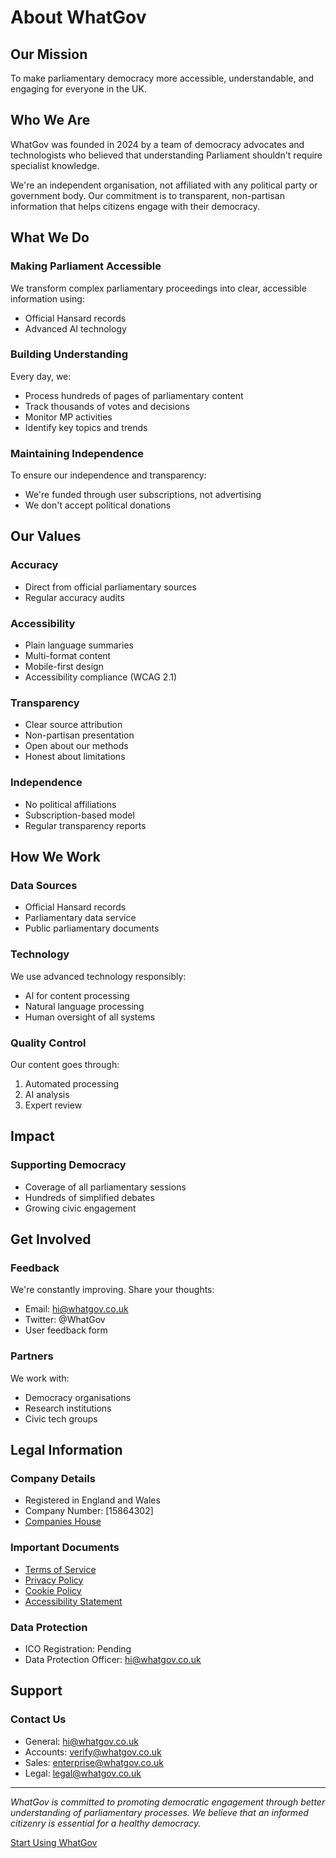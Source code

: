 # About WhatGov

## Our Mission
To make parliamentary democracy more accessible, understandable, and engaging for everyone in the UK.

## Who We Are

WhatGov was founded in 2024 by a team of democracy advocates and technologists who believed that understanding Parliament shouldn't require specialist knowledge.

We're an independent organisation, not affiliated with any political party or government body. Our commitment is to transparent, non-partisan information that helps citizens engage with their democracy.

## What We Do

### Making Parliament Accessible
We transform complex parliamentary proceedings into clear, accessible information using:
- Official Hansard records
- Advanced AI technology

### Building Understanding
Every day, we:
- Process hundreds of pages of parliamentary content
- Track thousands of votes and decisions
- Monitor MP activities
- Identify key topics and trends

### Maintaining Independence
To ensure our independence and transparency:
- We're funded through user subscriptions, not advertising
- We don't accept political donations

## Our Values

### Accuracy
- Direct from official parliamentary sources
- Regular accuracy audits

### Accessibility
- Plain language summaries
- Multi-format content
- Mobile-first design
- Accessibility compliance (WCAG 2.1)

### Transparency
- Clear source attribution
- Non-partisan presentation
- Open about our methods
- Honest about limitations

### Independence
- No political affiliations
- Subscription-based model
- Regular transparency reports

## How We Work

### Data Sources
- Official Hansard records
- Parliamentary data service
- Public parliamentary documents

### Technology
We use advanced technology responsibly:
- AI for content processing
- Natural language processing
- Human oversight of all systems

### Quality Control
Our content goes through:
1. Automated processing
2. AI analysis
3. Expert review

## Impact

### Supporting Democracy
- Coverage of all parliamentary sessions
- Hundreds of simplified debates
- Growing civic engagement

## Get Involved

### Feedback
We're constantly improving. Share your thoughts:
- Email: hi@whatgov.co.uk
- Twitter: @WhatGov
- User feedback form

### Partners
We work with:
- Democracy organisations
- Research institutions
- Civic tech groups

## Legal Information

### Company Details
- Registered in England and Wales
- Company Number: [15864302]
- [Companies House](/https://find-and-update.company-information.service.gov.uk/company/15864302)

### Important Documents
- [Terms of Service](/terms)
- [Privacy Policy](/privacy)
- [Cookie Policy](/cookies)
- [Accessibility Statement](/accessibility)

### Data Protection
- ICO Registration: Pending
- Data Protection Officer: hi@whatgov.co.uk

## Support

### Contact Us
- General: hi@whatgov.co.uk
- Accounts: verify@whatgov.co.uk
- Sales: enterprise@whatgov.co.uk
- Legal: legal@whatgov.co.uk

---

*WhatGov is committed to promoting democratic engagement through better understanding of parliamentary processes. We believe that an informed citizenry is essential for a healthy democracy.*

[Start Using WhatGov](/)
